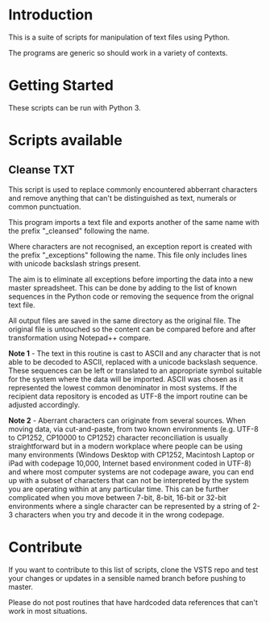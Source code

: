 # Introduction 

This is a suite of scripts for manipulation of text files using Python.

The programs are generic so should work in a variety of contexts. 

# Getting Started

These scripts can be run with Python 3.

# Scripts available

## Cleanse TXT

This script is used to replace commonly encountered abberrant characters and remove anything that can't be distinguished as text, numerals or common punctuation.

This program imports a text file and exports another of the same name with the prefix "_cleansed" following the name.

Where characters are not recognised, an exception report is created with the prefix "_exceptions" following the name. This file only includes lines with unicode backslash strings present. 

The aim is to eliminate all exceptions before importing the data into a new master spreadsheet. This can be done by adding to the list of known sequences in the Python code or removing the sequence from the orignal text file.

All output files are saved in the same directory as the original file. The original file is untouched so the content can be compared before and after transformation using Notepad++ compare.

**Note 1** - The text in this routine is cast to ASCII and any character that is not able to be decoded to ASCII, replaced with a unicode backslash sequence. These sequences can be left or translated to an appropriate symbol suitable for the system where the data will be imported. ASCII was chosen as it represented the lowest common denominator in most systems. If the recipient data repository is encoded as UTF-8 the import routine can be adjusted accordingly.

**Note 2** - Aberrant characters can originate from several sources. When moving data, via cut-and-paste, from two known environments (e.g. UTF-8 to CP1252, CP10000 to CP1252) character reconciliation is usually straightforward but in a modern workplace where people can be using many environments (Windows Desktop with CP1252, Macintosh Laptop or iPad with codepage 10,000, Internet based environment coded in UTF-8) and where most computer systems are not codepage aware, you can end up with a subset of characters that can not be interpreted by the system you are operating within at any particular time. This can be further complicated when you move between 7-bit, 8-bit, 16-bit or 32-bit environments where a single character can be represented by a string of 2-3 characters when you try and decode it in the wrong codepage.

# Contribute

If you want to contribute to this list of scripts, clone the VSTS repo and test your changes or updates in a sensible named branch before pushing to master.

Please do not post routines that have hardcoded data references that can't work in most situations.
